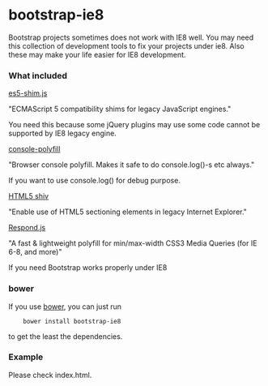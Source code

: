 # bootstrap-ie8
Bootstrap projects sometimes does not work with IE8 well. You may need this collection of development tools to fix your projects under ie8. Also these may make your life easier for IE8 development.

### What included
[es5-shim.js](https://github.com/es-shims/es5-shim)

"ECMAScript 5 compatibility shims for legacy JavaScript engines."

You need this because some jQuery plugins may use some code cannot be supported by IE8 legacy engine.

[console-polyfill](https://github.com/paulmillr/console-polyfill)

"Browser console polyfill. Makes it safe to do console.log()-s etc always."

If you want to use console.log() for debug purpose.

[HTML5 shiv](https://github.com/afarkas/html5shiv)

"Enable use of HTML5 sectioning elements in legacy Internet Explorer."

[Respond.js](https://github.com/scottjehl/Respond)

"A fast & lightweight polyfill for min/max-width CSS3 Media Queries (for IE 6-8, and more)"

If you need Bootstrap works properly under IE8

### bower
If you use [bower](http://bower.io/), you can just run

        bower install bootstrap-ie8

to get the least the dependencies.

### Example
Please check index.html.
